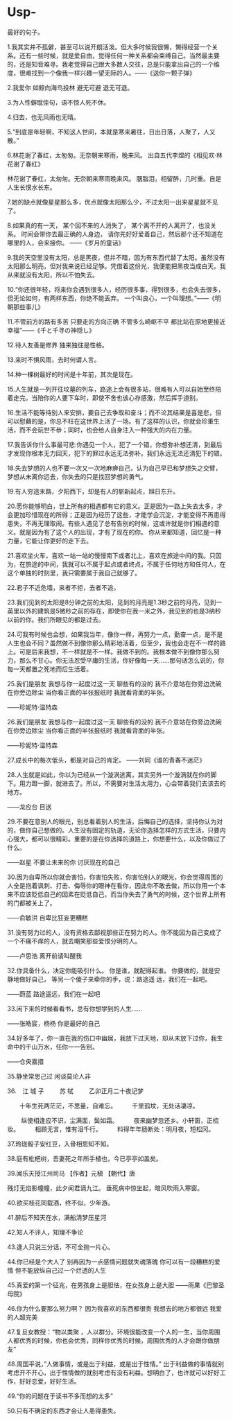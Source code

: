 # Usp-
最好的句子。

1.我其实并不孤僻，甚至可以说开朗活泼。但大多时候我很懒，懒得经营一个关系。还有一些时候，就是爱自由，觉得任何一种关系都会束缚自己。当然最主要的，还是知音难寻。我老觉得自己跟大多数人交往，总是只能拿出自己的一个维度，很难找到一个像我一样兴趣一望无际的人。——《送你一颗子弹》

2.我爱你 如鲸向海鸟投林 避无可避 退无可退。

3.为人性僻耽佳句，语不惊人死不休。

4.归去，也无风雨也无晴。

5.“到底是年轻啊，不知这人世间，本就是寒来暑往，日出日落，人聚了，人又散。”

6.林花谢了春红，太匆匆。无奈朝来寒雨，晚来风。
出自五代李煜的《相见欢·林花谢了春红》

林花谢了春红，太匆匆。无奈朝来寒雨晚来风。
胭脂泪，相留醉，几时重。自是人生长恨水长东。

7.她的缺点就像星星那么多，优点就像太阳那么少，不过太阳一出来星星就不见了。

8.如果真的有一天， 某个回不来的人消失了， 某个离不开的人离开了，也没关系。 时间会带你去最正确的人身边， 请你先好好爱着自己，然后那个还不知道在哪里的人，会来接你。                                                                    ——《岁月的童话》

9.我的天空里没有太阳，总是黑夜，但并不暗，因为有东西代替了太阳。虽然没有太阳那么明亮，但对我来说已经足够。凭借着这份光，我便能把黑夜当成白天。我从来就没有太阳，所以不怕失去。

10.“你还很年轻，将来你会遇到很多人，经历很多事，得到很多，也会失去很多，但无论如何，有两样东西，你绝不能丢弃。 一个叫良心，一个叫理想。”——《明朝那些事儿》

11.不管前方的路有多苦 只要走的方向正确 不管多么崎岖不平 都比站在原地更接近幸福”——《千と千寻の神隠し》 ​​

12.待人友善是修养 独来独往是性格。

13.来时不惧风雨，去时何谓人言。

14.种一棵树最好的时间是十年前，其次是现在。

15.人生就是一列开往坟墓的列车，路途上会有很多站，很难有人可以自始至终陪着走完。当陪你的人要下车时，即使不舍也该心存感激，然后挥手道别。

16.生活不能等待别人来安排，要自己去争取和奋斗；而不论其结果是喜是悲，但可以慰藉的是，你总不枉在这世界上活了一场。有了这样的认识，你就会珍重生活，而不会玩世不恭；同时，也会给人自身注入一种强大的内在力量。

17.我告诉你什么事最可悲:你遇见一个人，犯了一个错，你想弥补想还清，到最后才发现你根本无力回天，犯下的罪过永远无法弥补。我们永远无法还清犯下的错。

18.失去梦想的人也不要一次又一次地麻痹自己，认为自己早已和梦想失之交臂，梦想从未离你远去，你失去的只是找回梦想的勇气。

19.有人穷途末路，夕阳西下，却是有人的崭新起点，旭日东升。

20.愿你能够明白，世上所有的相遇都有它的意义。正是因为一路上失去太多，才会更加珍惜现在的所得；正是因为经历了这些，才能学会沉淀，才能变得不再患得患失，不再无理取闹。有些人遇见了总有告别的时候，这或许就是你们相遇的意义。就是因为有了这个人的出现，才有了现在的你。 
你从来都知道，回忆是一种力量，它能让你更好的走下去。

21.喜欢坐火车，喜欢一站一站的慢慢南下或者北上，喜欢在旅途中间的我。只因为，在旅途的中间，我就可以不属于起点或者终点，不属于任何地方和任何人，在这个单独的时刻里，我只需要属于我自己就够了。

22.君子不近危墙，来者不拒，去者不追。

23.我们见到的太阳是8分钟之前的太阳，见到的月亮是1.3秒之前的月亮，见到一英里以外的建筑是5微秒之前的存在，即使你在我一米之外，我见到的也是3纳秒以前的你。我们所眼见的都是过去。

24.可我有时候也会想，如果我当年，像你一样，再努力一点，勤奋一点，是不是人生也会不同？虽然做不到像你那么精彩地活着，但至少，我也会走在不一样的路上。可是后来我想，不一样就是不一样。我做不到的。我根本做不到像你那么努力，那么不甘心。你无法忍受平庸的生活，你好像每一天……那句话怎么说的，你每一天都置之死地而后生活着。

25.我们是朋友 我想与你一起度过这一天 聊些有的没的 我不介意站在你旁边洗碗 在你旁边除尘 当你看正面的半张报纸时 我就看背面的半张。

——珍妮特·温特森 

26.我们是朋友 我想与你一起度过这一天 聊些有的没的 我不介意站在你旁边洗碗 在你旁边除尘 当你看正面的半张报纸时 我就看背面的半张。

——珍妮特·温特森 

27.成长中的每次低头，都是对自己的肯定。
——刘同《谁的青春不迷茫》

28.人生就是如此，你以为已经从一个漩涡逃离，其实另外一个漩涡就在你的脚下。用力蹬一脚，就进去了。所以，不需要对生活太用力，心会带着我们去该去的地方。

——龙应台 目送

29.不要在意别人的眼光，别总看着别人的生活，后悔自己的选择，坚持你认为对的，做你自己想做的。人生没有固定的轨道，无论你选择怎样的方式生活，只要内心强大，都可以很精彩。重要的是在你选择的道路上，你想要什么，以及你做过了什么。

——赵星 不要让未来的你 讨厌现在的自己

30.因为自卑所以你就会害怕，你害怕失败，你害怕别人的眼光，你会觉得周围的人全是抱着讽刺、打击、侮辱你的眼神在看你，因此你不敢去做，所以你用一个本来不应该贬低自己的因素在贬低自己，而当你失去了勇气的时候，这个世界上所有的门都被关上了。

——俞敏洪 自卑比狂妄更糟糕

31.没有努力过的人，没有资格去鄙视那些正在努力的人。你不能因为自己变成了一个不痛不痒的人，就去嘲笑那些爱恨分明的人。

——卢思浩 离开前请叫醒我

32.你具备什么，决定你能吸引什么。 你是谁，就配得起谁。 你要做的，就是安静地做好自己， 等另一个傻子来牵你的手，说：路途遥 远，我们在一起吧。

——蔚蓝 路途遥远，我们在一起吧

33.闲下来的时候看看书，总有你想学到的人生......

——张皓宸，杨杨 你是最好的自己

34.好多年了，你一直在我的伤口中幽居，我放下过天地，却从未放下过你，我生命中的千山万水，任你一一告别。

——仓央嘉措

35.静坐常思己过 闲谈莫论人非

36.　江 城 子
　　 苏 轼
　 　乙卯正月二十夜记梦

 　　十年生死两茫茫，不思量，自难忘。
　 　千里孤坟，无处话凄凉。

　 　纵使相逢应不识，尘满面，鬓如霜。
　 　夜来幽梦忽还乡。小轩窗，正梳妆。
　 　相顾无言，惟有泪千行。
　　 料得年年肠断处：明月夜，短松冈。

37.玲珑骰子安红豆，入骨相思知不知。

38.庭有枇杷树，吾妻死之年所手植也，今已亭亭如盖矣。

39.闻乐天授江州司马
【作者】元稹 【朝代】唐 

残灯无焰影幢幢，此夕闻君谪九江。
垂死病中惊坐起，暗风吹雨入寒窗。

40.欲买桂花同载酒，终不似，少年游。

41.醉后不知天在水，满船清梦压星河

42.知人不评人，知理不争论

43.逢人只说三分话，不可全抛一片心。

44.你已经是个大人了 别再因为一点感情问题就失魂落魄 你可以有一段糟糕的爱情 但不能放纵自己过一个烂透的人生 ​

45.真爱的第一个征兆，在男孩身上是胆怯，在女孩身上是大胆         ――雨果《巴黎圣母院》

46.你为什么要那么努力啊？ 因为我喜欢的东西都很贵 我想去的地方都很远 我爱的人超完美

47.复旦女教授：“物以类聚 ，人以群分。环境很能改变一个人的一生，当你周围人都优秀的时候，你也会优秀，同样你优秀的时候，周围优秀的人才会跟你做朋友”

48.周国平说，”人做事情，或是出于利益，或是出于性情。” 出于利益做的事情就别考虑开不开心，出于性情做的就别考虑有没有利益。想明白了，也许就可以好好工作，好好恋爱，好好生活。 ​

49.“你的问题在于读书不多而想的太多”

50.只有不确定的东西才会让人患得患失。